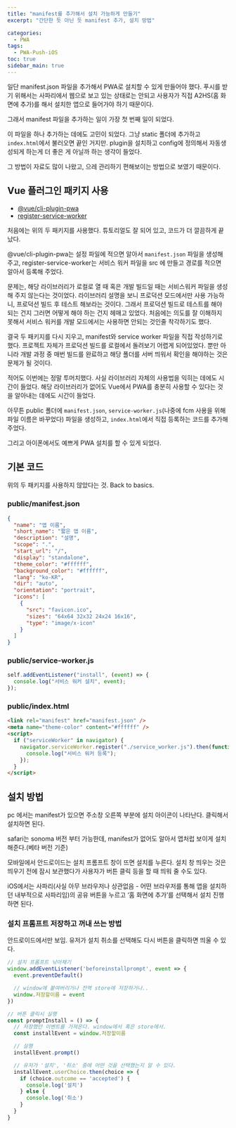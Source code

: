 ```yaml
---
title: "manifest를 추가해서 설치 가능하게 만들기"
excerpt: "간단한 듯 아닌 듯 manifest 추가, 설치 방법"

categories:
  - PWA
tags:
  - PWA-Push-iOS
toc: true
sidebar_main: true
---
```


일단 manifest.json 파일을 추가해서 PWA로 설치할 수 있게 만들어야 했다. 푸시를 받기 위해서는 사파리에서 웹으로 보고 있는 상태로는 안되고 사용자가 직접 A2HS(홈 화면에 추가)를 해서 설치한 앱으로 들어가야 하기 때문이다.

그래서 manifest 파일을 추가하는 일이 가장 첫 번째 일이 되었다.

이 파일을 하나 추가하는 데에도 고민이 되었다. 그냥 static 폴더에 추가하고 `index.html`에서 불러오면 끝인 거지만. plugin을 설치하고 config에 정의해서 자동생성되게 하는게 더 좋은 게 아닐까 하는 생각이 들었다.

그 방법이 자료도 많이 나왔고, 으레 관리하기 편해보이는 방법으로 보였기 때문이다.

## Vue 플러그인 패키지 사용

- [@vue/cli-plugin-pwa](https://cli.vuejs.org/core-plugins/pwa.html)
- [register-service-worker](https://github.com/yyx990803/register-service-worker)

처음에는 위의 두 패키지를 사용했다. 튜토리얼도 잘 되어 있고, 코드가 더 깔끔하게 끝났다.

@vue/cli-plugin-pwa는 설정 파일에 적으면 알아서 `manifest.json` 파일을 생성해 주고, register-service-worker는 서비스 워커 파일을 src 에 만들고 경로를 적으면 알아서 등록해 주었다.

문제는, 해당 라이브러리가 로컬로 열 때 혹은 개발 빌드일 때는 서비스워커 파일을 생성해 주지 않는다는 것이었다. 라이브러리 설명을 보니 프로덕션 모드에서만 사용 가능하니, 프로덕션 빌드 후 테스트 해보라는 것이다. 그래서 프로덕션 빌드로 테스트를 해야 되는 건지 그러면 어떻게 해야 하는 건지 헤매고 있었다. 처음에는 의도를 잘 이해하지 못해서 서비스 워커를 개발 모드에서는 사용하면 안되는 것인줄 착각하기도 했다.

결국 두 패키지를 다시 지우고, manifest와 service worker 파일을 직접 작성하기로 했다. 프로젝트 자체가 프로덕션 빌드를 로컬에서 돌려보기 어렵게 되어있었다. 뿐만 아니라 개발 과정 중 매번 빌드를 완료하고 해당 폴더를 서버 띄워서 확인을 해야하는 것은 문제가 될 것이다.

적어도 이번에는 정말 투머치했다. 사실 라이브러리 자체의 사용법을 익히는 데에도 시간이 들었다. 해당 라이브러리가 없어도 Vue에서 PWA를 충분히 사용할 수 있다는 것을 알아내는 데에도 시간이 들었다.

아무튼 public 폴더에 `manifest.json`, `service-worker.js`(나중에 fcm 사용을 위해 파일 이름은 바꾸었다) 파일을 생성하고, `index.html`에서 직접 등록하는 코드를 추가해 주었다.

그리고 아이폰에서도 예쁘게 PWA 설치를 할 수 있게 되었다.

## 기본 코드

위의 두 패키지를 사용하지 않았다는 것. Back to basics.

### public/manifest.json

```json
{
  "name": "앱 이름",
  "short_name": "짧은 앱 이름",
  "description": "설명",
  "scope": ".",
  "start_url": "/",
  "display": "standalone",
  "theme_color": "#ffffff",
  "background_color": "#ffffff",
  "lang": "ko-KR",
  "dir": "auto",
  "orientation": "portrait",
  "icons": [
    {
      "src": "favicon.ico",
      "sizes": "64x64 32x32 24x24 16x16",
      "type": "image/x-icon"
    }
  ]
}
```

### public/service-worker.js

```js
self.addEventListener("install", (event) => {
  console.log("서비스 워커 설치", event);
});
```

### public/index.html

```html
<link rel="manifest" href="manifest.json" />
<meta name="theme-color" content="#ffffff" />
<script>
  if ("serviceWorker" in navigator) {
    navigator.serviceWorker.register("./service_worker.js").then(function () {
      console.log("서비스 워커 등록");
    });
  }
</script>
```

## 설치 방법

pc 에서는 manifest가 있으면 주소창 오른쪽 부분에 설치 아이콘이 나타난다. 클릭해서 설치하면 된다.

safari는 sonoma 버전 부터 가능한데, manifest가 없어도 알아서 앱처럽 보이게 설치해준다.(베타 버전 기준)

모바일에서 안드로이드는 설치 프롬프트 창이 뜨면 설치를 누른다. 설치 창 띄우는 것은 띄우기 전에 잠시 보관했다가 사용자가 버튼 클릭 등을 할 때 띄워 줄 수도 있다.

iOS에서는 사파리(사실 아무 브라우저나 상관없음 - 어떤 브라우저를 통해 앱을 설치하던 내부적으로 사파리임)의 공유 버튼을 누르고 ‘홈 화면에 추가’를 선택해서 설치 진행하면 된다.

### 설치 프롬프트 저장하고 꺼내 쓰는 방법

안드로이드에서만 보임.
유저가 설치 취소를 선택해도 다시 버튼을 클릭하면 띄울 수 있다.

```jsx
// 설치 프롬프트 낚아채기
window.addEventListener('beforeinstallprompt', event => {
  event.preventDefault()

  // window에 붙여버리거나 전역 store에 저장하거나..
  window.저장할이름 = event
})

// 버튼 클릭시 실행
const promptInstall = () => {
  // 저장했던 이벤트를 가져온다. window에서 혹은 store에서.
  const installEvent = window.저장할이름

  // 실행
  installEvent.prompt()

  // 유저가 '설치', '취소' 중에 어떤 것을 선택했는지 알 수 있다.
  installEvent.userChoice.then(choice => {
    if (choice.outcome == 'accepted') {
      console.log('설치')
    } else {
      console.log('취소')
    }
  }
}
```
